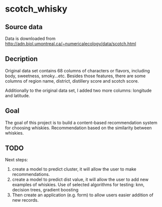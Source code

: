 # scotch_whisky

## Source data
Data is downloaded from http://adn.biol.umontreal.ca/~numericalecology/data/scotch.html

## Decription
Original data set contains 68 columns of characters or flavors, including body, sweetness, smoky...etc. Besides those features, there are some columns of region name, district, distillery score and scotch score.

Additionally to the original data set, I added two more columns: longitude and latitude.

## Goal
The goal of this project is to build a content-based recommendation system for choosing whiskies. Recommendation based on the similarity between whiskies.

## TODO
Next steps:
1. create a model to predict cluster, it will allow the user to make recommendations. 
2. create a model to predict dist value, it will allow the user to add new examples of whiskies. 
Use of selected algorithms for testing: knn, decision trees, gradient boosting
3. Then create an application (e.g. form) to allow users easier addition of new records.
